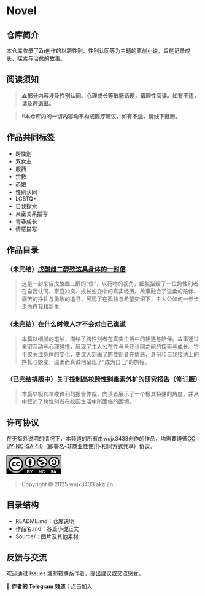 # Novel

## 仓库简介

本仓库收录了Zn创作的以跨性别、性别认同等为主题的原创小说，旨在记录成长、探索与治愈的故事。

## 阅读须知

> ⚠️**部分内容涉及性别认同、心理成长等敏感话题，请理性阅读。如有不适，请及时退出。**

> ‼️**本仓库内的一切内容均不构成医疗建议，如有不适，请线下就医。**

## 作品共同标签

- 跨性别
- 双女主
- 服药
- 宗教
- 药娘
- 性别认同
- LGBTQ+
- 自我探索
- 亲密关系描写
- 青春成长
- 情感描写

## 作品目录

### （未完结）[戊酸雌二醇致这具身体的一封信](./戊酸雌二醇致这具身体的一封信.md)

> 这是一封来自戊酸雌二醇的“信”，以药物的视角，细腻描绘了一位跨性别者在自我认同、家庭冲突、成长蜕变中的真实经历。故事融合了温柔的陪伴、痛苦的挣扎与勇敢的追寻，展现了在孤独与希望交织下，主人公如何一步步走向自我和新生。

### （未完结）[在什么时候人才不会对自己说谎](./在什么时候人才不会对自己说谎.md)

> 本篇以细腻的笔触，描绘了跨性别者在真实生活中的相遇与陪伴。故事通过亲密互动与心理碰撞，展现了主人公在性与自我认同之间的探索与成长。它不仅关注身体的变化，更深入刻画了跨性别者在情感、身份和自我接纳上的挣扎与蜕变，温柔而真诚地呈现了“成为自己”的旅程。

### （已完结排版中）关于控制高校跨性别毒素外扩的研究报告（修订版）

> 本篇以极其冷峻锋利的报告体裁，向读者展示了一个极其特殊的角度，并从中叙述了跨性别者在校园生活中所面临的困境。

## 许可协议

在无额外说明的情况下，本频道的所有由wujx3433创作的作品，均需要遵循[CC BY-NC-SA 4.0](https://creativecommons.org/licenses/by-nc-sa/4.0/)（即署名-非商业性使用-相同方式共享）协议。

<img src="./Source/Cc-by-nc-sa_icon.svg.png" alt="CC BY-NC-SA" height="50">

> Copyright © 2025 wujx3433 aka Zn.

## 目录结构

- README.md：仓库说明
- 作品名.md：各篇小说正文
- Source/：图片及其他素材

## 反馈与交流

欢迎通过 Issues 或邮箱联系作者，提出建议或交流感受。

📢 **作者的 Telegram 频道**：[点击加入](https://t.me/ZnP_mansion)

